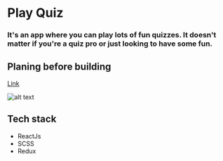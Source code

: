 # Play Quiz
### It's an app where you can play lots of fun quizzes. It doesn't matter if you're a quiz pro or just looking to have some fun.

## Planing before building
[Link](https://excalidraw.com/#json=ZBLID5QATKE6gaVJLCrzO,GXb5_UwkmvuEyekDCWjqAg)

![alt text](./public/png.png)

## Tech stack
- ReactJs
- SCSS
- Redux